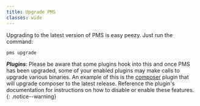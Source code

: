 ```yaml
---
title: Upgrade PMS
classes: wide
---
```


Upgrading to the latest version of PMS is easy peezy. Just run the command:

```
pms upgrade
```

***Plugins***: Please be aware that some plugins hook into this and once PMS has
been upgraded, some of your enabled plugins may make calls to upgrade various
binaries. An example of this is the [composer](/pms/plugins/composer.html)
plugin that will upgrade composer to the latest release. Reference the plugin's
documentation for instructions on how to disable or enable these features.
{: .notice--warning}
